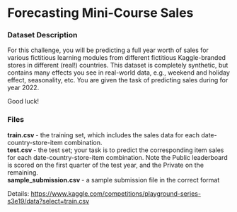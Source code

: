 # Forecasting Mini-Course Sales

### Dataset Description
For this challenge, you will be predicting a full year worth of sales for various fictitious learning modules from different fictitious Kaggle-branded stores in different (real!) countries. This dataset is completely synthetic, but contains many effects you see in real-world data, e.g., weekend and holiday effect, seasonality, etc. You are given the task of predicting sales during for year 2022.

Good luck!

### Files
<b> train.csv </b>  - the training set, which includes the sales data for each date-country-store-item combination. <br>
<b> test.csv </b> - the test set; your task is to predict the corresponding item sales for each date-country-store-item combination. Note the Public leaderboard is scored on the first quarter of the test year, and the Private on the remaining. <br>
<b> sample_submission.csv </b> - a sample submission file in the correct format

Details: https://www.kaggle.com/competitions/playground-series-s3e19/data?select=train.csv
